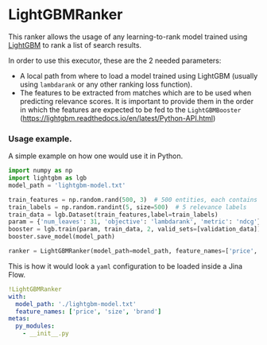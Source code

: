 # LightGBMRanker

This ranker allows the usage of any learning-to-rank model trained using [LightGBM](https://lightgbm.readthedocs.io/en/latest/index.html) to rank a list of search results.

In order to use this executor, these are the 2 needed parameters:
 
 - A local path from where to load a model trained using LightGBM (usually using `lambdarank` or any other ranking loss function).
 - The features to be extracted from matches which are to be used when predicting relevance scores. It is important to provide them in the order
 in which the features are expected to be fed to the `LightGBMBooster` (https://lightgbm.readthedocs.io/en/latest/Python-API.html)
 
### Usage example.

A simple example on how one would use it in Python.

```python
import numpy as np
import lightgbm as lgb
model_path = 'lightgbm-model.txt'

train_features = np.random.rand(500, 3)  # 500 entities, each contains 3 features
train_labels = np.random.randint(5, size=500)  # 5 relevance labels
train_data = lgb.Dataset(train_features,label=train_labels)
param = {'num_leaves': 31, 'objective': 'lambdarank', 'metric': 'ndcg'}
booster = lgb.train(param, train_data, 2, valid_sets=[validation_data])
booster.save_model(model_path)

ranker = LightGBMRanker(model_path=model_path, feature_names=['price', 'size', 'brand'])
```

This is how it would look a `yaml` configuration to be loaded inside a Jina Flow.

```yaml
!LightGBMRanker
with:
  model_path: './lightgbm-model.txt'
  feature_names: ['price', 'size', 'brand']
metas:
  py_modules:
    - __init__.py
```